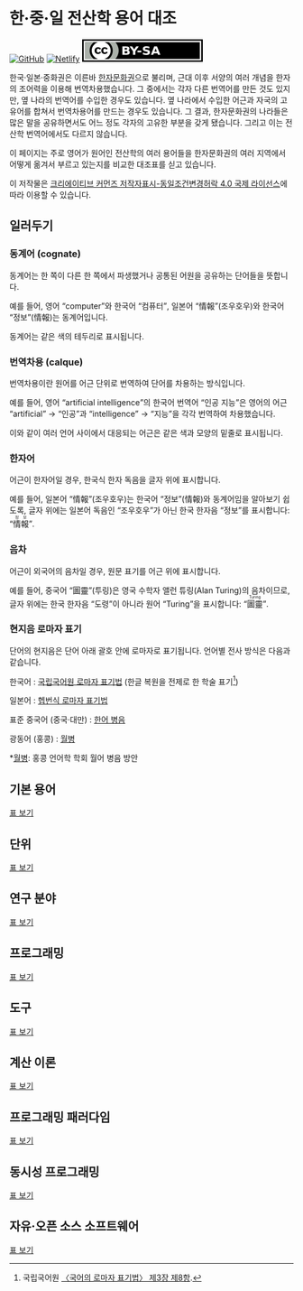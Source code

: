 한·중·일 전산학 용어 대조
=========================

[![GitHub](https://img.shields.io/github/stars/dahlia/cjk-compsci-terms?style=social)][GitHub]
[![Netlify](https://api.netlify.com/api/v1/badges/2ae1a16c-e345-4863-90c0-080e520855a5/deploy-status)][Netlify]
[![크리에이티브 커먼즈 라이선스](cc-by-sa.svg)][CC BY-SA 4.0]

한국·일본·중화권은 이른바 [한자문화권]으로 불리며,
근대 이후 서양의 여러 개념을 한자의 조어력을 이용해 번역차용했습니다.
그 중에서는 각자 다른 번역어를 만든 것도 있지만,
옆 나라의 번역어를 수입한 경우도 있습니다.
옆 나라에서 수입한 어근과 자국의 고유어를 합쳐서 번역차용어를
만드는 경우도 있습니다.
그 결과, 한자문화권의 나라들은 많은 말을 공유하면서도 어느 정도
각자의 고유한 부분을 갖게 됐습니다.
그리고 이는 전산학 번역어에서도 다르지 않습니다.

이 페이지는 주로 영어가 원어인 전산학의 여러 용어들을 한자문화권의
여러 지역에서 어떻게 옮겨서 부르고 있는지를 비교한 대조표를 싣고 있습니다.

이 저작물은 [크리에이티브 커먼즈 저작자표시-동일조건변경허락 4.0 국제
라이선스][CC BY-SA 4.0]에 따라 이용할 수 있습니다.

[한자문화권]: https://ko.wikipedia.org/wiki/%ED%95%9C%EC%9E%90_%EB%AC%B8%ED%99%94%EA%B6%8C
[GitHub]: https://github.com/dahlia/cjk-compsci-terms
[Netlify]: https://app.netlify.com/sites/cjk-compsci-terms/deploys
[CC BY-SA 4.0]: https://creativecommons.org/licenses/by-sa/4.0/


<!-- TOC: 목차 -->


일러두기
--------

### 동계어 <span lang="en">(cognate)</span>

동계어는 한 쪽이 다른 한 쪽에서 파생했거나 공통된 어원을 공유하는 단어들을
뜻합니다.

예를 들어, 영어 <q lang="en">computer</q>와 한국어 <q>컴퓨터</q>, 일본어 <q
lang="ja">情報</q>(조우호우)와 한국어 <q>정보</q>(情報)는 동계어입니다.

동계어는 같은 색의 테두리로 표시됩니다.

### 번역차용 <span lang="fr">(calque)</span>

번역차용이란 원어를 어근 단위로 번역하여 단어를 차용하는 방식입니다.

예를 들어, 영어 <q lang="en">artificial intelligence</q>의 한국어 번역어
<q lang="ko">인공 지능</q>은 영어의 어근 <q lang="en">artificial</q> →
<q lang="ko">인공</q>과 <q lang="en">intelligence</q> →
<q lang="ko">지능</q>을 각각 번역하여 차용했습니다.

이와 같이 여러 언어 사이에서 대응되는 어근은 같은 색과 모양의 밑줄로
표시됩니다.

### 한자어

어근이 한자어일 경우, 한국식 한자 독음을 글자 위에 표시합니다.

예를 들어, 일본어 <q lang="ja">情報</q>(조우호우)는 한국어
<q>정보</q>(情報)와 동계어임을 알아보기 쉽도록, 글자 위에는 일본어 독음인
<q>조우호우</q>가 아닌 한국 한자음 <q>정보</q>를 표시합니다: <q
lang="ja"><ruby>情<rt lang="ko">정</rt>報<rt lang="ko">보</rt></ruby></q>.

### 음차

어근이 외국어의 음차일 경우, 원문 표기를 어근 위에 표시합니다.

예를 들어, 중국어 <q lang="zh">圖靈</q>(투링)은 영국 수학자 앨런
튜링(<span lang="en">Alan Turing</span>)의 음차이므로,
글자 위에는 한국 한자음 <q>도령</q>이 아니라 원어 <q lang="en">Turing</q>을
표시합니다: <q lang="zh"><ruby>圖靈<rt lang="en">Turing</rt></ruby></q>.

### 현지음 로마자 표기

단어의 현지음은 단어 아래 괄호 안에 로마자로 표기됩니다.
언어별 전사 방식은 다음과 같습니다.

한국어
:   [국립국어원 로마자 표기법] (한글 복원을 전제로 한 학술 표기[^1])

일본어
:   [헵번식 로마자 표기법]

표준 중국어 (중국·대만)
:   [한어 병음]

광동어 (홍콩)
:   [월병]

*[월병]: 홍콩 언어학 학회 월어 병음 방안

[^1]: 국립국어원 [〈국어의 로마자 표기법〉 제3장 제8항].

[국립국어원 로마자 표기법]: https://kornorms.korean.go.kr/regltn/regltnView.do?regltn_code=0004
[헵번식 로마자 표기법]: https://ko.wikipedia.org/wiki/%ED%97%B5%EB%B2%88%EC%8B%9D_%EB%A1%9C%EB%A7%88%EC%9E%90_%ED%91%9C%EA%B8%B0%EB%B2%95
[한어 병음]: https://ko.wikipedia.org/wiki/%ED%95%9C%EC%96%B4_%EB%B3%91%EC%9D%8C
[월병]: https://ko.wikipedia.org/wiki/%ED%99%8D%EC%BD%A9_%EC%96%B8%EC%96%B4%ED%95%99_%ED%95%99%ED%9A%8C_%EC%9B%94%EC%96%B4_%EB%B3%91%EC%9D%8C_%EB%B0%A9%EC%95%88
[〈국어의 로마자 표기법〉 제3장 제8항]: https://kornorms.korean.go.kr/regltn/regltnView.do?regltn_code=0004#a489


기본 용어
---------

[표 보기](tables/basic.yaml)


단위
----

[표 보기](tables/units.yaml)


연구 분야
---------

[표 보기](tables/studies.yaml)


프로그래밍
----------

[표 보기](tables/programming.yaml)


도구
----

[표 보기](tables/tools.yaml)


계산 이론
---------

[표 보기](tables/theory-comp.yaml)


프로그래밍 패러다임
-------------------

[표 보기](tables/paradigms.yaml)


동시성 프로그래밍
----------------

[표 보기](tables/concurrency.yaml)



자유·오픈 소스 소프트웨어
-------------------------

[표 보기](tables/foss.yaml)

